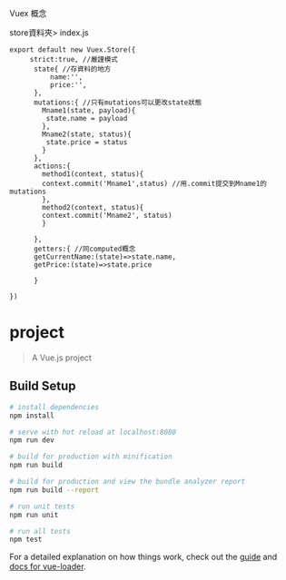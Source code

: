 Vuex
概念

store資料夾> index.js
```
export default new Vuex.Store({
     strict:true, //嚴謹模式
      state{ //存資料的地方
          name:'',
          price:'',
      },
      mutations:{ //只有mutations可以更改state狀態
        Mname1(state, payload){
         state.name = payload
        },
        Mname2(state, status){
         state.price = status
        }
      },
      actions:{
        method1(context, status){
        context.commit('Mname1',status) //用.commit提交到Mname1的mutations
        },
        method2(context, status){
        context.commit('Mname2', status)
        }

      },
      getters:{ //同computed概念
      getCurrentName:(state)=>state.name,
      getPrice:(state)=>state.price

      }
      
})
```


# project

> A Vue.js project

## Build Setup

``` bash
# install dependencies
npm install

# serve with hot reload at localhost:8080
npm run dev

# build for production with minification
npm run build

# build for production and view the bundle analyzer report
npm run build --report

# run unit tests
npm run unit

# run all tests
npm test
```

For a detailed explanation on how things work, check out the [guide](http://vuejs-templates.github.io/webpack/) and [docs for vue-loader](http://vuejs.github.io/vue-loader).
